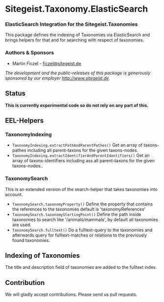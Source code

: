# Sitegeist.Taxonomy.ElasticSearch
### ElasticSearch Integration for the Sitegeist.Taxonomies 

This package defines the indexing of Taxonomies via ElasticSearch and brings helpers for that and for searching with respect
of taxonomies. 

### Authors & Sponsors

* Martin Ficzel - ficzel@sitegeist.de

*The development and the public-releases of this package is generously sponsored by our employer http://www.sitegeist.de.*

## Status

**This is currently experimental code so do not rely on any part of this.**

## EEL-Helpers

### TaxonomyIndexing

- `TaxonomyIndexing.extractPathAndParentPathes()` Get an array of taxons-pathes including all parent-taxons for the given taxons-nodes.
- `TaxonomyIndexing.extractIdentifierAndParentIdentifiers()` Get an array of taxons-identifiers including ass all parent-taxons for the given taxons-nodes..

### TaxonomySearch 

This is an extended version of the search-helper that takes taxonomies into account.

- `TaxonomySearch.taxonomyProperty()` Define the property that contains the references to the taxonomies default is 'taxonomyReferences'
- `TaxonomySearch.taxonomyStartingPoint()` Define the path inside taxonomies to search like '/animals/mammals', by default all taxonomies are used. 
- `TaxonomySearch.fulltext()` Do a fulltext-query to the taxonomies and afterwards query for fulltext-matches or relations to the previously found taxonomies. 

## Indexing of Taxonomies

The title and description field of taxonomies are added to the fulltext index. 

## Contribution

We will gladly accept contributions. Please send us pull requests.
